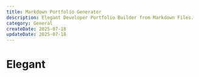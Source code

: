 ```yaml
---
title: Markdown Portfolio Generator
description: Elegant Developer Portfolio Builder from Markdown Files.
category: General
createDate: 2025-07-18
updateDate: 2025-07-18
---
```


# Elegant
